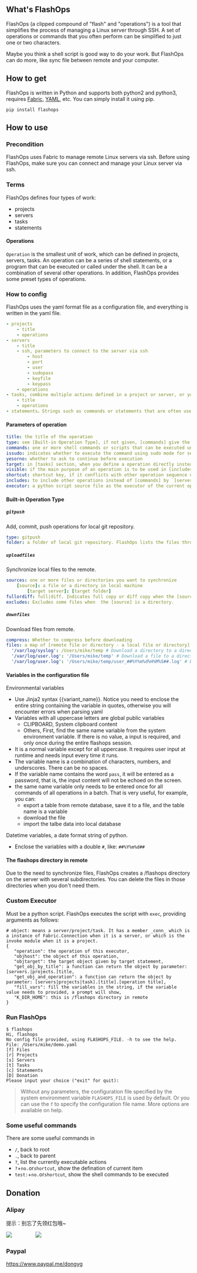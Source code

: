 
## What's FlashOps

FlashOps (a clipped compound of "flash" and "operations") is a tool that simplifies the process of managing a Linux server through SSH. A set of operations or commands that you often perform can be simplified to just one or two characters.

Maybe you think a shell script is good way to do your work. But FlashOps can do more, like sync file between remote and your computer.

## How to get

FlashOps is written in Python and supports both python2 and python3, requires [Fabric](https://pypi.org/project/Fabric/), [YAML](https://pypi.org/project/PyYAML/), etc. You can simply install it using pip.

```
pip install flashops
```


## How to use

### Precondition

FlashOps uses Fabric to manage remote Linux servers via ssh. Before using FlashOps, make sure you can connect and manage your Linux server via ssh.

### Terms

FlashOps defines four types of work:

- projects
- servers
- tasks
- statements

#### Operations

`Operation` is the smallest unit of work, which can be defined in projects, servers, tasks. An operation can be a series of shell statements, or a program that can be executed or called under the shell. It can be a combination of several other operations. In addition, FlashOps provides some preset types of operations.

### How to config

FlashOps uses the yaml format file as a configuration file, and everything is written in the yaml file.

```yaml
- projects
    - title
    - operations
- servers
    - title
    - ssh, parameters to connect to the server via ssh
        - host
        - port
        - user
        - sudopass
        - keyfile
        - keypass
    - operations
- tasks, combine multiple actions defined in a project or server, or you can define the operation directly
    - title
    - operations
- statements。Strings such as commands or statements that are often used. It can be quickly listed and filtered, you can copy it and use it.
```

#### Parameters of operation

```yaml
title: the title of the operation
type: see [Built-in Operation Type], if not given, [commands] give the command to be executed
commands: one or more shell commands or scripts that can be executed under the shell
issudo: indicates whether to execute the command using sudo mode for server
yesorno: whether to ask to continue before execution
target: in [tasks] section, when you define a operation directly instead of [includes], indicates the target (server/project) by [servers.|projects.]title
visible: if the main purpose of an operation is to be used in [includes], you can set visible to Flase. However, it still occupies the serial number
shortcut: shortcut key, if it conflicts with other operation sequence numbers, it will be invalid
includes: to include other operations instead of [commands] by `[servers|projects.][server title|project title.]operation title`
executor: a python script source file as the executor of the current operation, see [Custom Executor]
```

#### Built-in Operation Type

##### `gitpush`

Add, commit, push operations for local git repository.

```yaml
type: gitpush
folder: a folder of local git repository. FlashOps lists the files through [git status] command, you can choose files and add, commit, push
```

##### `uploadfiles`

Synchronize local files to the remote.

```yaml
sources: one or more files or directories you want to synchronize
    [source]: a file or a directory in local machine
        [target server]: [target folder]
fullordiff: full|diff. Indicates full copy or diff copy when the [source] is a directory.
excludes: Excludes some files when  the [source] is a directory.
```

##### `downfiles`

Download files from remote.

```yaml
compress: Whether to compress before downloading
files: a map of [remote file or directory - a local file or directory]. For example
  '/var/log/syslog': /Users/mike/temp # Download a directory to a directory
  '/var/log/user.log': '/Users/mike/temp' # Download a file to a directory
  '/var/log/user.log': '/Users/mike/temp/user_##%Y%m%d%H%M%S##.log' # Download a file to a file
```

#### Variables in the configuration file

Environmental variables

- Use Jinja2 syntax {{variant_name}}. Notice you need to enclose the entire string containing the variable in quotes, otherwise you will encounter errors when parsing yaml
- Variables with all uppercase letters are global public variables
    - CLIPBOARD, System clipboard content
    - Others, First, find the same name variable from the system environment variable. If there is no value, a input is required, and only once during the entire flashops session.
- It is a normal variable except for all uppercase. It requires user input at runtime and needs input every time it runs.
- The variable name is a combination of characters, numbers, and underscores. There can be no spaces.
- If the variable name contains the word `pass`, it will be entered as a password, that is, the input content will not be echoed on the screen.
- the same name variable only needs to be entered once for all commands of all operations in a batch. That is very useful, for example, you can:
    - export a table from remote database, save it to a file, and the table name is a variable
    - download the file
    - import the talbe data into local database

Datetime variables, a date format string of python.

- Enclose the variables with a double `#`, like: `##%Y%m%d##`

#### The flashops directory in remote

Due to the need to synchronize files, FlashOps creates a /flashops directory on the server with several subdirectories. You can delete the files in those directories when you don't need them.

### Custom Executor

Must be a python script. FlashOps executes the script with `exec`, providing arguments as follows:

```
# object: means a server/project/task. It has a member _conn_ which is a instance of Fabric.Connection when it is a server, or which is the invoke module when it is a project.
{
   "operation": the operation of this executor,
   "objhost": the object of this operation,
   "objtarget": the target object given by target statement,
   "get_obj_by_title": a function can return the object by parameter: [servers.|projects.]title,
   "get_obj_and_operation": a function can return the object by parameter: [servers|projects|task].[title].[operation title],
   "fill_vars": fill the variables in the string, if the variable value needs to provided, a prompt will show,
   "K_DIR_HOME": this is /flashops directory in remote
}
```

### Run FlashOps

    $ flashops
    Hi, flashops
    No config file provided, using FLASHOPS_FILE. -h to see the help.
    File: /Users/mike/demo.yaml
    [f] Files
    [r] Projects
    [s] Servers
    [t] Tasks
    [c] Statements
    [D] Donation
    Please input your choice ("exit" for quit):

> Without any parameters, the configuration file specified by the system environment variable `FLASHOPS_FILE` is used by default. Or you can use the `f` to specify the configuration file name. More options are available on help.

### Some useful commands

There are some useful commands in

- `/`, back to root
- `.`, back to parent
- `?`, list the currently executable actions
- `?`+`no.`or`shortcut`, show the defination of current item
- `test:`+`no.`or`shortcut`, show the shell commands to be executed


## Donation

### Alipay

提示：别忘了先领红包哦~

![](images/alipay_hb.png)&nbsp;　　　　&nbsp;![](images/alipay_qr.png)

### Paypal

https://www.paypal.me/dongyg
